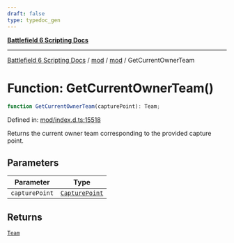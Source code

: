 ```yaml
---
draft: false
type: typedoc_gen
---
```


[**Battlefield 6 Scripting Docs**](../../../_index.md)

***

[Battlefield 6 Scripting Docs](../../../_index.md) / [mod](../../_index.md) / [mod](../_index.md) / GetCurrentOwnerTeam

# Function: GetCurrentOwnerTeam()

```ts
function GetCurrentOwnerTeam(capturePoint): Team;
```

Defined in: [mod/index.d.ts:15518](https://github.com/battlefield-portal-community/portal-docs/blob/ff09b2690670f74de7e97198022e5a97ff1161ff/generators/santiago/mod/index.d.ts#L15518)

Returns the current owner team corresponding to the provided capture point.

## Parameters

| Parameter | Type |
| ------ | ------ |
| `capturePoint` | [`CapturePoint`](../CapturePoint/_index.md) |

## Returns

[`Team`](../Team/_index.md)
